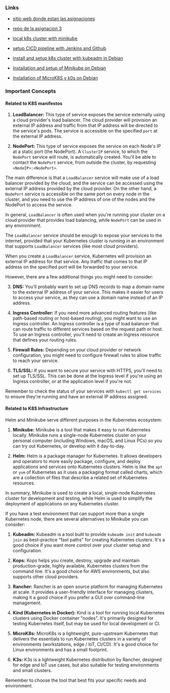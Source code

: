 ### Links ###
- [sitio web donde estan las asignaciones](https://reto.295devops.com)
- [repo de la asignacion 3](https://github.com/roxsross/bootcamp-devops-2023/tree/ejercicio3-despliega)

- [local k8s cluster with minikube](https://www.linkedin.com/pulse/getting-started-minikube-setting-up-local-kubernetes-cluster-mealy/)
- [setup CICD pipeline with Jenkins and Github](https://github.com/mjah/kubernetes-jenkins-cicd-pipeline-example)
- [install and setup k8s cluster with kubeadm in Debian](https://www.linuxtechi.com/install-kubernetes-cluster-on-debian/)
- [Installation and setup of Minikube on Debian](https://techviewleo.com/install-minikube-kubernetes-on-debian/)
- [Installation of MicroK8S y k0s on Debian](https://techviewleo.com/microk8s-and-k0s-kubernetes-installation-on-debian/)

### Important Concepts ###

#### Related to K8S manifestos ####

1. **LoadBalancer:** This type of service exposes the service externally using a cloud provider's load balancer. The cloud provider will provision an external IP address and traffic from that IP address will be directed to the service's pods. The service is accessible on the specified `port` at the external IP address.

2. **NodePort:** This type of service exposes the service on each Node's IP at a static port (the NodePort). A `ClusterIP` service, to which the `NodePort` service will route, is automatically created. You'll be able to contact the `NodePort` service, from outside the cluster, by requesting `<NodeIP>:<NodePort>`. 

The main difference is that a `LoadBalancer` service will make use of a load balancer provided by the cloud, and the service can be accessed using the external IP address provided by the cloud provider. On the other hand, a `NodePort` service is accessible on the same port on every node in the cluster, and you need to use the IP address of one of the nodes and the NodePort to access the service.

In general, `LoadBalancer` is often used when you're running your cluster on a cloud provider that provides load balancing, while `NodePort` can be used in any environment.

The `LoadBalancer` service should be enough to expose your services to the internet, provided that your Kubernetes cluster is running in an environment that supports `LoadBalancer` services (like most cloud providers).

When you create a `LoadBalancer` service, Kubernetes will provision an external IP address for that service. Any traffic that comes to that IP address on the specified port will be forwarded to your service.

However, there are a few additional things you might need to consider:

3. **DNS:** You'll probably want to set up DNS records to map a domain name to the external IP address of your service. This makes it easier for users to access your service, as they can use a domain name instead of an IP address.

4. **Ingress Controller:** If you need more advanced routing features (like path-based routing or host-based routing), you might want to use an Ingress controller. An Ingress controller is a type of load balancer that can route traffic to different services based on the request path or host. To use an Ingress controller, you'll need to create an Ingress resource that defines your routing rules.

5. **Firewall Rules:** Depending on your cloud provider or network configuration, you might need to configure firewall rules to allow traffic to reach your service.

6. **TLS/SSL:** If you want to secure your service with HTTPS, you'll need to set up TLS/SSL. This can be done at the Ingress level if you're using an Ingress controller, or at the application level if you're not.

Remember to check the status of your services with `kubectl get services` to ensure they're running and have an external IP address assigned.

#### Related to K8S Infrastructure ####

Helm and Minikube serve different purposes in the Kubernetes ecosystem:

1. **Minikube:** Minikube is a tool that makes it easy to run Kubernetes locally. Minikube runs a single-node Kubernetes cluster on your personal computer (including Windows, macOS, and Linux PCs) so you can try out Kubernetes, or develop with it day-to-day.

2. **Helm:** Helm is a package manager for Kubernetes. It allows developers and operators to more easily package, configure, and deploy applications and services onto Kubernetes clusters. Helm is like the `apt` or `yum` of Kubernetes as it uses a packaging format called charts, which are a collection of files that describe a related set of Kubernetes resources.

In summary, Minikube is used to create a local, single-node Kubernetes cluster for development and testing, while Helm is used to simplify the deployment of applications on any Kubernetes cluster.

If you have a test environment that can support more than a single Kubernetes node, there are several alternatives to Minikube you can consider:

1. **Kubeadm:** Kubeadm is a tool built to provide `kubeadm init` and `kubeadm join` as best-practice "fast paths" for creating Kubernetes clusters. It's a good choice if you want more control over your cluster setup and configuration.

2. **Kops:** Kops helps you create, destroy, upgrade and maintain production-grade, highly available, Kubernetes clusters from the command line. It's a good choice for AWS environments, but also supports other cloud providers.

3. **Rancher:** Rancher is an open source platform for managing Kubernetes at scale. It provides a user-friendly interface for managing clusters, making it a good choice if you prefer a GUI over command-line management.

4. **Kind (Kubernetes in Docker):** Kind is a tool for running local Kubernetes clusters using Docker container "nodes". It's primarily designed for testing Kubernetes itself, but may be used for local development or CI.

5. **MicroK8s:** MicroK8s is a lightweight, pure-upstream Kubernetes that delivers the essentials to run Kubernetes clusters in a variety of environments (workstations, edge / IoT, CI/CD). It's a good choice for Linux environments and has a small footprint.

6. **K3s:** K3s is a lightweight Kubernetes distribution by Rancher, designed for edge and IoT use cases, but also suitable for testing environments and small clusters.

Remember to choose the tool that best fits your specific needs and environment.

